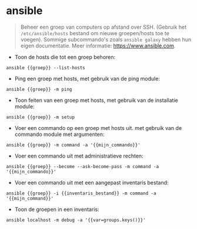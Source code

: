 # ansible

> Beheer een groep van computers op afstand over SSH. (Gebruik het `/etc/ansible/hosts` bestand om nieuwe groepen/hosts toe te voegen).
> Sommige subcommando's zoals `ansible galaxy` hebben hun eigen documentatie.
> Meer informatie: <https://www.ansible.com>.

- Toon de hosts die tot een groep behoren:

`ansible {{groep}} --list-hosts`

- Ping een groep met hosts, met gebruik van de ping module:

`ansible {{groep}} -m ping`

- Toon feiten van een groep met hosts, met gebruik van de installatie module:

`ansible {{groep}} -m setup`

- Voer een commando op een groep met hosts uit. met gebruik van de commando module met argumenten:

`ansible {{groep}} -m command -a '{{mijn_commando}}'`

- Voer een commando uit met administratieve rechten:

`ansible {{groep}} --become --ask-become-pass -m command -a '{{mijn_commando}}'`

- Voer een commando uit met een aangepast inventaris bestand:

`ansible {{groep}} -i {{inventaris_bestand}} -m command -a '{{mijn_command}}'`

- Toon de groepen in een inventaris:

`ansible localhost -m debug -a '{{var=groups.keys()}}'`
